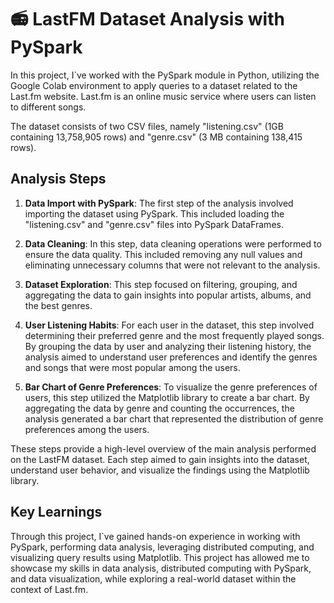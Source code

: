 # 📻 LastFM Dataset Analysis with PySpark

In this project, I`ve worked with the PySpark module in Python, utilizing the Google Colab environment to apply queries to a dataset related to the Last.fm website. Last.fm is an online music service where users can listen to different songs. 

The dataset consists of two CSV files, namely "listening.csv" (1GB containing 13,758,905 rows) and "genre.csv" (3 MB containing 138,415 rows).

## Analysis Steps

1. **Data Import with PySpark**: The first step of the analysis involved importing the dataset using PySpark. This included loading the "listening.csv" and "genre.csv" files into PySpark DataFrames.

2. **Data Cleaning**: In this step, data cleaning operations were performed to ensure the data quality. This included removing any null values and eliminating unnecessary columns that were not relevant to the analysis.

3. **Dataset Exploration**: This step focused on filtering, grouping, and aggregating the data to gain insights into popular artists, albums, and the best genres. 

4. **User Listening Habits**: For each user in the dataset, this step involved determining their preferred genre and the most frequently played songs. By grouping the data by user and analyzing their listening history, the analysis aimed to understand user preferences and identify the genres and songs that were most popular among the users.

5. **Bar Chart of Genre Preferences**: To visualize the genre preferences of users, this step utilized the Matplotlib library to create a bar chart. By aggregating the data by genre and counting the occurrences, the analysis generated a bar chart that represented the distribution of genre preferences among the users.

These steps provide a high-level overview of the main analysis performed on the LastFM dataset. Each step aimed to gain insights into the dataset, understand user behavior, and visualize the findings using the Matplotlib library.


## Key Learnings

Through this project, I`ve gained hands-on experience in working with PySpark, performing data analysis, leveraging distributed computing, and visualizing query results using Matplotlib. This project has allowed me to showcase my skills in data analysis, distributed computing with PySpark, and data visualization, while exploring a real-world dataset within the context of Last.fm.

